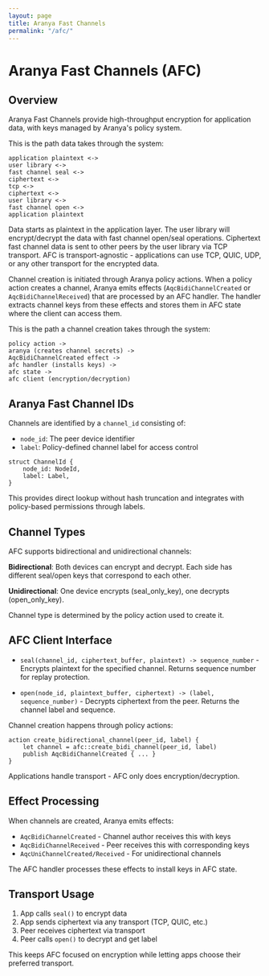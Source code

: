 ```yaml
---
layout: page
title: Aranya Fast Channels
permalink: "/afc/"
---
```


# Aranya Fast Channels (AFC)

## Overview

Aranya Fast Channels provide high-throughput encryption for application data, with keys managed by Aranya's policy system.

This is the path data takes through the system:
```
application plaintext <->
user library <->
fast channel seal <->
ciphertext <->
tcp <->
ciphertext <->
user library <->
fast channel open <->
application plaintext
```

Data starts as plaintext in the application layer. The user library will encrypt/decrypt the data with fast channel open/seal operations.
Ciphertext fast channel data is sent to other peers by the user library via TCP transport.
AFC is transport-agnostic - applications can use TCP, QUIC, UDP, or any other transport for the encrypted data.

Channel creation is initiated through Aranya policy actions. When a policy action creates a channel, Aranya emits effects (`AqcBidiChannelCreated` or `AqcBidiChannelReceived`) that are processed by an AFC handler. The handler extracts channel keys from these effects and stores them in AFC state where the client can access them.

This is the path a channel creation takes through the system:
```
policy action ->
aranya (creates channel secrets) ->
AqcBidiChannelCreated effect ->
afc handler (installs keys) ->
afc state ->
afc client (encryption/decryption)
```

## Aranya Fast Channel IDs

Channels are identified by a `channel_id` consisting of:
- `node_id`: The peer device identifier  
- `label`: Policy-defined channel label for access control

```
struct ChannelId {
    node_id: NodeId,
    label: Label,
}
```

This provides direct lookup without hash truncation and integrates with
policy-based permissions through labels.

## Channel Types

AFC supports bidirectional and unidirectional channels:

**Bidirectional**: Both devices can encrypt and decrypt. Each side has
different seal/open keys that correspond to each other.

**Unidirectional**: One device encrypts (seal_only_key), one decrypts
(open_only_key).

Channel type is determined by the policy action used to create it.

## AFC Client Interface

- `seal(channel_id, ciphertext_buffer, plaintext) -> sequence_number` -
  Encrypts plaintext for the specified channel. Returns sequence number for
  replay protection.

- `open(node_id, plaintext_buffer, ciphertext) -> (label, sequence_number)` -
  Decrypts ciphertext from the peer. Returns the channel label and sequence.

Channel creation happens through policy actions:

```
action create_bidirectional_channel(peer_id, label) {
    let channel = afc::create_bidi_channel(peer_id, label)
    publish AqcBidiChannelCreated { ... }
}
```

Applications handle transport - AFC only does encryption/decryption.

## Effect Processing

When channels are created, Aranya emits effects:
- `AqcBidiChannelCreated` - Channel author receives this with keys
- `AqcBidiChannelReceived` - Peer receives this with corresponding keys
- `AqcUniChannelCreated/Received` - For unidirectional channels

The AFC handler processes these effects to install keys in AFC state.

## Transport Usage

1. App calls `seal()` to encrypt data
2. App sends ciphertext via any transport (TCP, QUIC, etc.)
3. Peer receives ciphertext via transport  
4. Peer calls `open()` to decrypt and get label

This keeps AFC focused on encryption while letting apps choose their
preferred transport.
